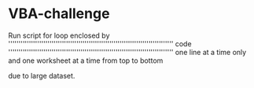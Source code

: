 # VBA-challenge
Run script for loop enclosed by 
''''''''''''''''''''''''''''''''''''''''''''''''''''''''''''''''''''''''''''''''
code
''''''''''''''''''''''''''''''''''''''''''''''''''''''''''''''''''''''''''''''''
one line at a time only
and one worksheet at a time
from top to bottom

due to large dataset.